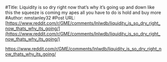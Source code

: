 #Title: Liquidity is so dry right now that’s why it’s going up and down like this the squeeze is coming my apes all you have to do is hold and buy more
#Author: nmstanley32
#Post URL: [https://www.reddit.com/r/GME/comments/lnlwdb/liquidity_is_so_dry_right_now_thats_why_its_going/](https://www.reddit.com/r/GME/comments/lnlwdb/liquidity_is_so_dry_right_now_thats_why_its_going/)


https://www.reddit.com/r/GME/comments/lnlwdb/liquidity_is_so_dry_right_now_thats_why_its_going/